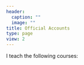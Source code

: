 ```yaml
---
header:
  caption: ""
  image: ""
title: Official Accounts
type: page
view: 2
---
```


I teach the following courses:
